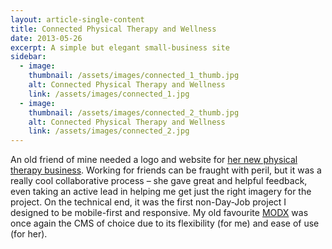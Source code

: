 ```yaml
---
layout: article-single-content
title: Connected Physical Therapy and Wellness
date: 2013-05-26
excerpt: A simple but elegant small-business site
sidebar:
  - image:
    thumbnail: /assets/images/connected_1_thumb.jpg
    alt: Connected Physical Therapy and Wellness
    link: /assets/images/connected_1.jpg
  - image:
    thumbnail: /assets/images/connected_2_thumb.jpg
    alt: Connected Physical Therapy and Wellness
    link: /assets/images/connected_2.jpg
---
```


An old friend of mine needed a logo and website for [her new physical therapy business](http://connectedptw.com/). Working for friends can be fraught with peril, but it was a really cool collaborative process &ndash; she gave great and helpful feedback, even taking an active lead in helping me get just the right imagery for the project. On the technical end, it was the first non-Day-Job project I designed to be mobile-first and responsive. My old favourite [MODX](http://modx.com/) was once again the CMS of choice due to its flexibility (for me) and ease of use (for her).
